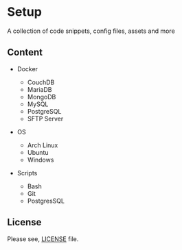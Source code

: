 # Setup

A collection of code snippets, config files, assets and more

## Content

+   Docker
    -   CouchDB
    -   MariaDB
    -   MongoDB
    -   MySQL
    -   PostgreSQL
    -   SFTP Server

+   OS
    -   Arch Linux
    -   Ubuntu
    -   Windows

+   Scripts
    -   Bash
    -   Git
    -   PostgresSQL

## License

Please see, [LICENSE](https://github.com/PedroZC90/setup/tree/master/LICENSE) file.
